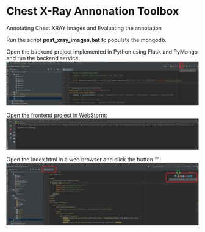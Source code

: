 # Chest X-Ray Annonation Toolbox
Annotating Chest XRAY Images and Evaluating the annotation

Run the script **post_xray_images.bat** to populate the mongodb.

Open the backend project implemented in Python using Flask and PyMongo and run the backend service:
![](annotation-toolbox-fig01.png?raw=true)

Open the frontend project in WebStorm:
![](annotation-toolbox-fig02.png?raw=true)

Open the index.html in a web browser and click the button "":
![](annotation-toolbox-fig03.png?raw=true)
